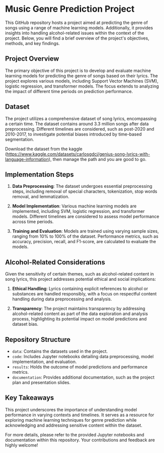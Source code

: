 # Music Genre Prediction Project

This GitHub repository hosts a project aimed at predicting the genre of songs using a range of machine learning models. Additionally, it provides insights into handling alcohol-related issues within the context of the project. Below, you will find a brief overview of the project's objectives, methods, and key findings.

## Project Overview

The primary objective of this project is to develop and evaluate machine learning models for predicting the genre of songs based on their lyrics. The project explores various models, including Support Vector Machines (SVM), logistic regression, and transformer models. The focus extends to analyzing the impact of different time periods on prediction performance.

## Dataset

The project utilizes a comprehensive dataset of song lyrics, encompassing a certain time. The dataset contains around 3.3 million songs after data preprocessing. Different timelines are considered, such as post-2020 and 2010-2017, to investigate potential biases introduced by time-based segmentation.

Download the dataset from the kaggle (https://www.kaggle.com/datasets/carlosgdcj/genius-song-lyrics-with-language-information), then manage the path and you are good to go.

## Implementation Steps

1. **Data Preprocessing**: The dataset undergoes essential preprocessing steps, including removal of special characters, tokenization, stop words removal, and lemmatization.

2. **Model Implementation**: Various machine learning models are implemented, including SVM, logistic regression, and transformer models. Different timelines are considered to assess model performance across time periods.

3. **Training and Evaluation**: Models are trained using varying sample sizes, ranging from 10% to 100% of the dataset. Performance metrics, such as accuracy, precision, recall, and F1-score, are calculated to evaluate the models.

## Alcohol-Related Considerations

Given the sensitivity of certain themes, such as alcohol-related content in song lyrics, this project addresses potential ethical and social implications:

1. **Ethical Handling**: Lyrics containing explicit references to alcohol or substances are handled responsibly, with a focus on respectful content handling during data preprocessing and analysis.

2. **Transparency**: The project maintains transparency by addressing alcohol-related content as part of the data exploration and analysis process, highlighting its potential impact on model predictions and dataset bias.

## Repository Structure

- `data`: Contains the datasets used in the project.
- `code`: Includes Jupyter notebooks detailing data preprocessing, model implementation, and evaluation.
- `results`: Holds the outcome of model predictions and performance metrics.
- `documentation`: Provides additional documentation, such as the project plan and presentation slides.

## Key Takeaways

This project underscores the importance of understanding model performance in varying contexts and timelines. It serves as a resource for exploring machine learning techniques for genre prediction while acknowledging and addressing sensitive content within the dataset.

For more details, please refer to the provided Jupyter notebooks and documentation within this repository. Your contributions and feedback are highly welcome!
